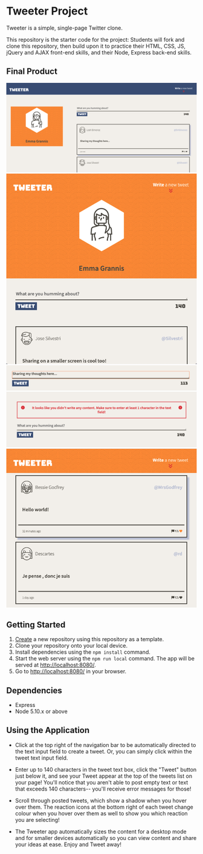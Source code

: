 # Tweeter Project

Tweeter is a simple, single-page Twitter clone.

This repository is the starter code for the project: Students will fork and clone this repository, then build upon it to practice their HTML, CSS, JS, jQuery and AJAX front-end skills, and their Node, Express back-end skills.

## Final Product
!["Desktop View of Interface"](https://github.com/egrannis/tweeter/blob/a64bad384397908e83e82670537b056467b62467/docs/Desktop-view.png)
!["View of Header on Smaller Screen"](https://github.com/egrannis/tweeter/blob/a64bad384397908e83e82670537b056467b62467/docs/Small-screen-view-header.png)
!["View of writing a Tweet"](https://github.com/egrannis/tweeter/blob/00305dbb1c92f1bd45e081be8ccdabbab6253961/docs/Writing-a-tweet.png)
!["View of error message"](https://github.com/egrannis/tweeter/blob/00305dbb1c92f1bd45e081be8ccdabbab6253961/docs/Error-Message.png)
!["View of Tweet with shadow on hover"](https://github.com/egrannis/tweeter/blob/00305dbb1c92f1bd45e081be8ccdabbab6253961/docs/Small-screen-view-tweet.png)

## Getting Started

1. [Create](https://docs.github.com/en/repositories/creating-and-managing-repositories/creating-a-repository-from-a-template) a new repository using this repository as a template.
2. Clone your repository onto your local device.
3. Install dependencies using the `npm install` command.
3. Start the web server using the `npm run local` command. The app will be served at <http://localhost:8080/>.
4. Go to <http://localhost:8080/> in your browser.

## Dependencies

- Express
- Node 5.10.x or above

## Using the Application
- Click at the top right of the navigation bar to be automatically directed to the text input field to create a tweet. Or, you can simply click within the tweet text input field.

- Enter up to 140 characters in the tweet text box, click the "Tweet" button just below it, and see your Tweet appear at the top of the tweets list on your page! You'll notice that you aren't able to post empty text or text that exceeds 140 characters-- you'll receive error messages for those!

- Scroll through posted tweets, which show a shadow when you hover over them. The reaction icons at the bottom right of each tweet change colour when you hover over them as well to show you which reaction you are selecting!

- The Tweeter app automatically sizes the content for a desktop mode and for smaller devices automatically so you can view content and share your ideas at ease. Enjoy and Tweet away!
